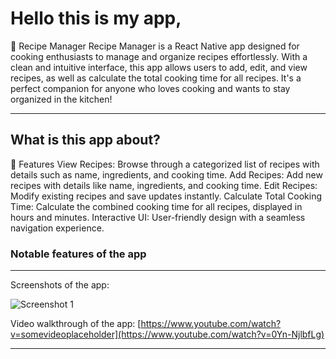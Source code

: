 # Hello this is my app, 
🍴 Recipe Manager
Recipe Manager is a React Native app designed for cooking enthusiasts to manage and organize recipes effortlessly. With a clean and intuitive interface, this app allows users to add, edit, and view recipes, as well as calculate the total cooking time for all recipes. It's a perfect companion for anyone who loves cooking and wants to stay organized in the kitchen!


 
-----------
 
## What is this app about?
📱 Features
View Recipes: Browse through a categorized list of recipes with details such as name, ingredients, and cooking time.
Add Recipes: Add new recipes with details like name, ingredients, and cooking time.
Edit Recipes: Modify existing recipes and save updates instantly.
Calculate Total Cooking Time: Calculate the combined cooking time for all recipes, displayed in hours and minutes.
Interactive UI: User-friendly design with a seamless navigation experience.
 
### Notable features of the app
 
 
-----------
 
Screenshots of the app:
 
![Screenshot 1](./docs/placeholder.jpg)
 
Video walkthrough of the app:
[https://www.youtube.com/watch?v=somevideoplaceholder](https://www.youtube.com/watch?v=0Yn-NjlbfLg)
 
 
------------

